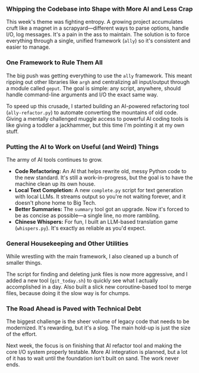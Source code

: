 ### **Whipping the Codebase into Shape with More AI and Less Crap**

This week's theme was fighting entropy. A growing project accumulates cruft like a magnet in a scrapyard—different ways to parse options, handle I/O, log messages. It's a pain in the ass to maintain. The solution is to force everything through a single, unified framework (`ally`) so it's consistent and easier to manage.

### **One Framework to Rule Them All**

The big push was getting everything to use the `ally` framework. This meant ripping out other libraries like `argh` and centralizing all input/output through a module called `geput`. The goal is simple: any script, anywhere, should handle command-line arguments and I/O the exact same way.

To speed up this crusade, I started building an AI-powered refactoring tool (`ally-refactor.py`) to automate converting the mountains of old code. Giving a mentally challenged muggle access to powerful AI coding tools is like giving a toddler a jackhammer, but this time I'm pointing it at my own stuff.

### **Putting the AI to Work on Useful (and Weird) Things**

The army of AI tools continues to grow.

*   **Code Refactoring:** An AI that helps rewrite old, messy Python code to the new standard. It's still a work-in-progress, but the goal is to have the machine clean up its own house.
*   **Local Text Completion:** A new `complete.py` script for text generation with local LLMs. It streams output so you're not waiting forever, and it doesn't phone home to Big Tech.
*   **Better Summaries:** The `summary` tool got an upgrade. Now it's forced to be as concise as possible—a single line, no more rambling.
*   **Chinese Whispers:** For fun, I built an LLM-based translation game (`whispers.py`). It's exactly as reliable as you'd expect.

### **General Housekeeping and Other Utilities**

While wrestling with the main framework, I also cleaned up a bunch of smaller things.

The script for finding and deleting junk files is now more aggressive, and I added a new tool (`git_today.sh`) to quickly see what I actually accomplished in a day. Also built a slick new coroutine-based tool to merge files, because doing it the slow way is for chumps.

### **The Road Ahead is Paved with Technical Debt**

The biggest challenge is the sheer volume of legacy code that needs to be modernized. It's rewarding, but it's a slog. The main hold-up is just the size of the effort.

Next week, the focus is on finishing that AI refactor tool and making the core I/O system properly testable. More AI integration is planned, but a lot of it has to wait until the foundation isn't built on sand. The work never ends.
